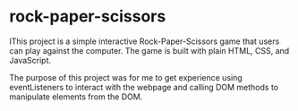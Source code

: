 # rock-paper-scissors

IThis project is a simple interactive Rock-Paper-Scissors game that users can play against the computer. The game is built with plain HTML, CSS, and JavaScript.

The purpose of this project was for me to get experience using eventListeners to interact with the webpage and calling DOM methods to manipulate elements from the DOM.
